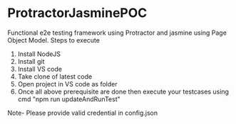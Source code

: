 # ProtractorJasminePOC
Functional e2e testing framework using Protractor and jasmine using Page Object Model. 
Steps to execute 
1. Install NodeJS
2. Install git 
3. Install VS code
4. Take clone of latest code
5. Open project in VS code as folder
6. Once all above prerequisite  are done then execute your testcases using cmd "npm run updateAndRunTest"

Note- Please provide valid credential in config.json
